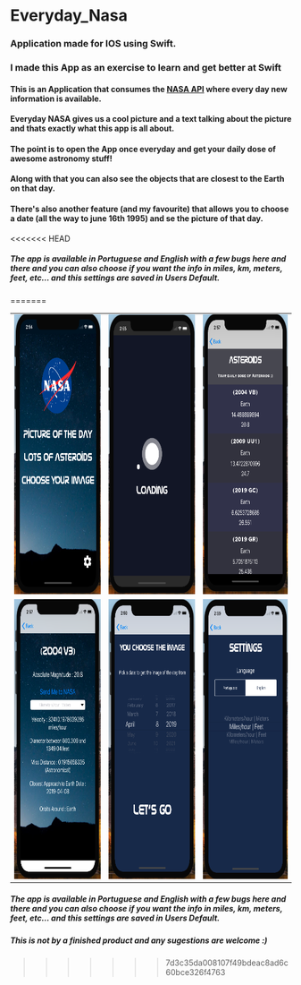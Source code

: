 # Everyday_Nasa

 ### Application made for IOS using Swift.
 ### I made this App as an exercise to learn and get better at Swift
 
 #### This is an Application that consumes the [NASA API](https://api.nasa.gov/index.html) where every day new information is available.
 #### Everyday NASA gives us a cool picture and a text talking about the picture and thats exactly what this app is all about.
 #### The point is to open the App once everyday and get your daily dose of awesome astronomy stuff!
 #### Along with that you can also see the objects that are closest to the Earth on that day.
 #### There's also another feature (and my favourite) that allows you to choose a date (all the way to june 16th 1995) and se the picture of that day.
<<<<<<< HEAD
 ##### The app is available in Portuguese and English  with a few bugs here and there and you can also choose if you want the info in miles, km, meters, feet, etc... and this settings are saved in Users Default.
=======
 
 |        |          |   |
| ------------- |:-------------:| -----:|
| <img src="images/Screen%20Shot%202019-04-08%20at%2014.54.23.png" height="500">    |<img src="images/Screen%20Shot%202019-04-08%20at%2014.55.46.png" height="500"> | <img src="images/Screen%20Shot%202019-04-08%20at%2014.57.12.png" height="500"> |
| <img src="images/Screen%20Shot%202019-04-08%20at%2014.57.32.png" height="500">      |  <img src="images/Screen%20Shot%202019-04-08%20at%2014.59.23.png" height="500">     |   <img src="images/Screen Shot%202019-04-08%20at%2014.59.44.png" height="500">|

 
 ##### The app is available in Portuguese and English  with a few bugs here and there and you can also choose if you want the info in miles, km, meters, feet, etc... and this settings are saved in Users Default.
 ##### This is not by a finished product and any sugestions are welcome :)
>>>>>>> 7d3c35da008107f49bdeac8ad6c60bce326f4763
 
